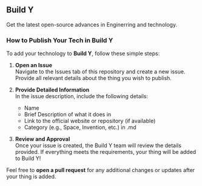 ## Build Y
Get the latest open-source advances in Enginerring and technology.

### How to Publish Your Tech in Build Y

To add your technology to **Build Y**, follow these simple steps:

1. **Open an Issue**  
   Navigate to the Issues tab of this repository and create a new issue. Provide all relevant details about the thing you wish to publish.

2. **Provide Detailed Information**  
   In the issue description, include the following details:
   - Name
   - Brief Description of what it does in 
   - Link to the official website or repository (if available)
   - Category (e.g., Space, Invention, etc.)
   in .md

3. **Review and Approval**  
   Once your issue is created, the Build Y team will review the details provided. If everything meets the requirements, your thing will be added to Build Y!

Feel free to **open a pull request** for any additional changes or updates after your thing is added.
